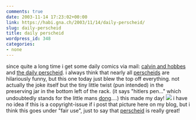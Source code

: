 ```yaml
---
comments: true
date: 2003-11-14 17:23:02+00:00
link: https://habi.gna.ch/2003/11/14/daily-perscheid/
slug: daily-perscheid
title: daily perscheid
wordpress_id: 348
categories:
- none
---
```


since quite a long time i get some daily comics via mail: [calvin and hobbes ](http://www.ucomics.com/calvinandhobbes/)and [the daily perscheid](http://www.raffiniert.ch/stuff.html).
i always think that nearly all [perscheids](http://www.martin-perscheid.de/) are hilariously funny, but this one today just blew the top off everything. not actually the joke itself but the tiny little twist (pun intended) in the preserving jar in the bottom left of the rack. 
(it says "hitlers pen..." which undoubtedly stands for the little mans [dong](http://dict.leo.org/?search=penis&searchLoc=0&relink=on&spellToler=standard&sectHdr=on&tableBorder=1&cmpType=relaxed&lang=en)....)
this made my day!
[![](https://habi.gna.ch/blog/images/perscheid-tm.jpg)](https://habi.gna.ch/blog/images/perscheid.jpg)
i have no idea if this is a copyright-issue if i post that picture here on my blog, but i think this goes under "fair use", just to say that [perscheid](http://www.martin-perscheid.de/) is really great!
